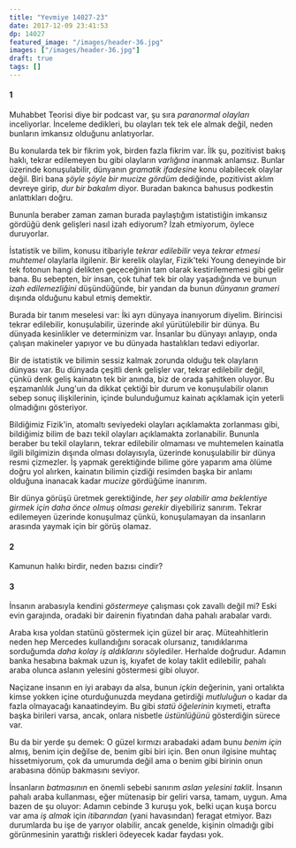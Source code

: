 ```yaml
---
title: "Yevmiye 14027-23"
date: 2017-12-09 23:41:53
dp: 14027
featured_image: "/images/header-36.jpg"
images: ["/images/header-36.jpg"]
draft: true
tags: []
---
```


#### 1

Muhabbet Teorisi diye bir podcast var, şu sıra *paranormal olayları*
inceliyorlar. İnceleme dedikleri, bu olayları tek tek ele almak değil, neden
bunların imkansız olduğunu anlatıyorlar. 

Bu konularda tek bir fikrim yok, birden fazla fikrim var. İlk şu, pozitivist
bakış haklı, tekrar edilemeyen bu gibi olayların *varlığına* inanmak anlamsız.
Bunlar üzerinde konuşulabilir, dünyanın *gramatik ifadesine* konu olabilecek
olaylar değil. Biri bana *şöyle şöyle bir mucize gördüm* dediğinde, pozitivist
aklım devreye girip, *dur bir bakalım* diyor. Buradan bakınca bahusus podkestin
anlattıkları doğru.

Bununla beraber zaman zaman burada paylaştığım istatistiğin imkansız gördüğü
denk gelişleri nasıl izah ediyorum? İzah etmiyorum, öylece duruyorlar. 

İstatistik ve bilim, konusu itibariyle *tekrar edilebilir* veya *tekrar etmesi
muhtemel* olaylarla ilgilenir. Bir kerelik olaylar, Fizik'teki Young deneyinde
bir tek fotonun hangi delikten geçeceğinin tam olarak kestirilememesi gibi gelir
bana. Bu sebepten, bir insan, çok tuhaf tek bir olay yaşadığında ve bunun *izah
edilemezliğini* düşündüğünde, bir yandan da bunun *dünyanın grameri* dışında
olduğunu kabul etmiş demektir. 

Burada bir tanım meselesi var: İki ayrı dünyaya inanıyorum diyelim. Birincisi
tekrar edilebilir, konuşulabilir, üzerinde akıl yürütülebilir bir dünya. Bu
dünyada kesinlikler ve determinizm var. İnsanlar bu dünyayı anlayıp, onda
çalışan makineler yapıyor ve bu dünyada hastalıkları tedavi ediyorlar. 

Bir de istatistik ve bilimin sessiz kalmak zorunda olduğu tek olayların dünyası
var. Bu dünyada çeşitli denk gelişler var, tekrar edilebilir değil, çünkü denk
geliş kainatın tek bir anında, biz de orada şahitken oluyor. Bu eşzamanlılık
Jung'un da dikkat çektiği bir durum ve konuşulabilir olanın sebep sonuç
ilişkilerinin, içinde bulunduğumuz kainatı açıklamak için yeterli olmadığını
gösteriyor.

Bildiğimiz Fizik'in, atomaltı seviyedeki olayları açıklamakta zorlanması gibi,
bildiğimiz bilim de bazı tekil olayları açıklamakta zorlanabilir. Bununla
beraber bu tekil olayların, tekrar edilebilir olmaması ve muhtemelen kainatla
ilgili bilgimizin dışında olması dolayısıyla, üzerinde konuşulabilir bir dünya
resmi çizmezler. İş yapmak gerektiğinde bilime göre yaparım ama ölüme doğru yol
alırken, kainatın bilimin çizdiği resimden başka bir anlamı olduğuna inanacak
kadar *mucize* gördüğüme inanırım. 

Bir dünya görüşü üretmek gerektiğinde, *her şey olabilir ama beklentiye girmek
için daha önce olmuş olması gerekir* diyebiliriz sanırım. Tekrar edilemeyen
üzerinde konuşulmaz çünkü, konuşulamayan da insanların arasında yaymak için bir
görüş olamaz.


#### 2

Kamunun halıkı birdir, neden bazısı cindir?

#### 3

İnsanın arabasıyla kendini *göstermeye* çalışması çok zavallı değil mi? Eski
evin garajında, oradaki bir dairenin fiyatından daha pahalı arabalar vardı. 

Araba kısa yoldan statünü göstermek için güzel bir araç. Müteahhitlerin neden
hep Mercedes kullandığını soracak olursanız, tanıdıklarıma sorduğumda *daha
kolay iş aldıklarını* söylediler. Herhalde doğrudur. Adamın banka hesabına
bakmak uzun iş, kıyafet de kolay taklit edilebilir, pahalı araba olunca aslanın
yelesini göstermesi gibi oluyor.

Naçizane insanın en iyi arabayı da alsa, bunun *içkin* değerinin, yani ortalıkta
kimse yokken içine oturduğunuzda meydana getirdiği *mutluluğun* o kadar da fazla
olmayacağı kanaatindeyim. Bu gibi *statü öğelerinin* kıymeti, etrafta başka
birileri varsa, ancak, onlara nisbetle *üstünlüğünü* gösterdiğin sürece var.

Bu da bir yerde şu demek: O güzel kırmızı arabadaki adam bunu *benim için*
almış, benim için değilse de, benim gibi biri için. Ben onun ilgisine muhtaç
hissetmiyorum, çok da umurumda değil ama o benim gibi birinin onun arabasına
dönüp bakmasını seviyor.

İnsanların *batmasının* en önemli sebebi sanırım *aslan yelesini taklit.*
İnsanın pahalı araba kullanması, eğer mütenasip bir geliri varsa, tamam, uygun.
Ama bazen de şu oluyor: Adamın cebinde 3 kuruşu yok, belki uçan kuşa borcu var
ama *iş almak* için *itibarından* (yani havasından) feragat etmiyor. Bazı
durumlarda bu işe de yarıyor olabilir, ancak genelde, kişinin olmadığı gibi
görünmesinin yarattığı riskleri ödeyecek kadar faydası yok. 



